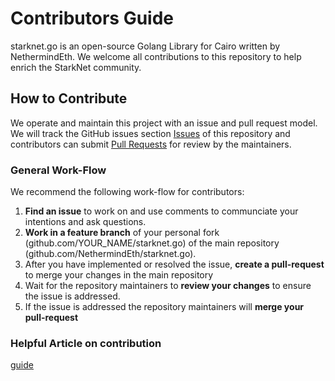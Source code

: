 # Contributors Guide

starknet.go is an open-source Golang Library for Cairo written by NethermindEth.
We welcome all contributions to this repository to help enrich the StarkNet community.

## How to Contribute

We operate and maintain this project with an issue and pull request model. We will track
the GitHub issues section [Issues](https://github.com/NethermindEth/starknet.go/issues) of this repository
and contributors can submit [Pull
Requests](https://github.com/NethermindEth/starknet.go/pulls) for review by the maintainers.

### General Work-Flow

 We recommend the following work-flow for contributors:

 1. **Find an issue** to work on and use comments to communciate your intentions and ask questions.
 2. **Work in a feature branch** of your personal fork (github.com/YOUR_NAME/starknet.go) of the main repository (github.com/NethermindEth/starknet.go).
 3. After you have implemented or resolved the issue, **create a pull-request** to merge your changes in the main repository
 4. Wait for the repository maintainers to **review your changes** to ensure the issue is addressed.
 5. If the issue is addressed the repository maintainers will **merge your pull-request**

### Helpful Article on contribution

[guide](https://akrabat.com/the-beginners-guide-to-contributing-to-a-github-project/)
